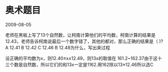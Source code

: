 # 奥术题目
2009-08-05


老师在黑板上写了13个自然数，让柯南计算他们的平均数，柯南计算的结果是12.43，老师告诉柯南说最后一个数字错了，其他的都对，那么正确的结果是（         )?A 12.41  B 12.42  C 12.46  B 12.48为什么，写出来过程


设正确的平均数为x，则12.40≤x≤12.49，则13x的取值在 161.2~162.37由于这十三个数是自然数，所以它们的和13x一定是1162.用162除以13≈12.46所以选C
